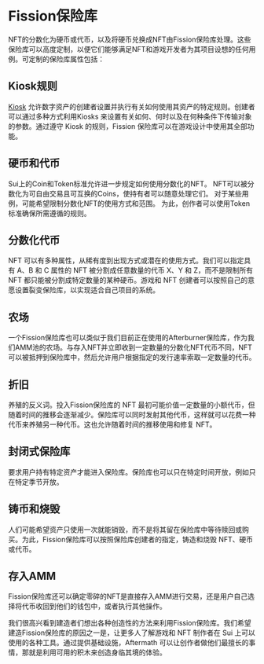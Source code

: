 # Fission保险库

NFT的分数化为硬币或代币，以及将硬币兑换成NFT由Fission保险库处理。这些保险库可以高度定制，以便它们能够满足NFT和游戏开发者为其项目设想的任何用例。可定制的保险库属性包括：

## Kiosk规则

[Kiosk](https://docs.sui.io/standards/kiosk) 允许数字资产的创建者设置并执行有关如何使用其资产的特定规则。创建者可以通过多种方式利用Kiosks 来设置有关如何、何时以及在何种条件下传输对象的参数。通过遵守 Kiosk 的规则，Fission 保险库可以在游戏设计中使用其全部功能。

## 硬币和代币

Sui上的Coin和Token标准允许进一步规定如何使用分数化的NFT。 NFT可以被分数化为可自由交易且可互换的Coins，使持有者可以随意处理它们。 对于某些用例，可能希望限制分数化NFT的使用方式和范围。 为此，创作者可以使用Token标准确保所需遵循的规则。

## 分数化代币

NFT 可以有多种属性，从稀有度到出现方式或潜在的使用方式。我们可以指定具有 A、B 和 C 属性的 NFT 被分割成任意数量的代币 X、Y 和 Z，而不是限制所有 NFT 都只能被分割成特定数量的某种硬币。游戏和 NFT 创建者可以按照自己的意愿设置裂变保险库，以实现适合自己项目的系统。

## 农场

一个Fission保险库也可以类似于我们目前正在使用的Afterburner保险库，作为我们AMM池的农场。与存入NFT并立即收到一定数量的分数化NFT代币不同，NFT可以被抵押到保险库中，然后允许用户根据指定的发行速率索取一定数量的代币。

## 折旧

养殖的反义词。投入Fission保险库的 NFT 最初可能价值一定数量的小额代币，但随着时间的推移会逐渐减少。保险库可以同时发射其他代币，这样就可以花费一种代币来养殖另一种代币。这也允许随着时间的推移使用和修复 NFT。

## 封闭式保险库&#x20;

要求用户持有特定资产才能进入保险库。保险库也可以只在特定时间开放，例如只在特定季节开放。

## 铸币和烧毁&#x20;

人们可能希望资产只使用一次就能销毁，而不是将其留在保险库中等待赎回或购买。为此，Fission保险库可以按照保险库创建者的指定，铸造和烧毁 NFT、硬币或代币。

## 存入AMM

Fission保险库还可以确定零碎的NFT是直接存入AMM进行交易，还是用户自己选择将代币收回到他们的钱包中，或者执行其他操作。

我们很高兴看到建造者们想出各种创造性的方法来利用Fission保险库。我们希望建造Fission保险库的原因之一是，让更多人了解游戏和 NFT 制作者在 Sui 上可以使用的各种工具。通过提供基础设施，Aftermath 可以让创作者做他们最擅长的事情，那就是利用可用的积木来创造身临其境的体验。

